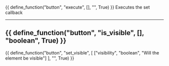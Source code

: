 {{ define_function("button", "execute", [], "", True) }}
Executes the set callback

---
{{ define_function("button", "is_visible", [], "boolean", True) }}
---
{{ define_function("button", "set_visible", [
    ["visibility", "boolean", "Will the element be visible"]
], "", True) }}